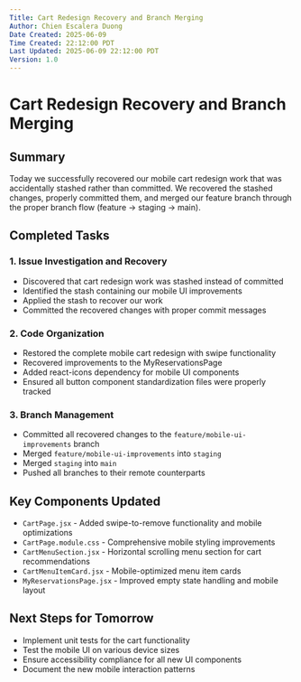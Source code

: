 ```yaml
---
Title: Cart Redesign Recovery and Branch Merging
Author: Chien Escalera Duong
Date Created: 2025-06-09
Time Created: 22:12:00 PDT
Last Updated: 2025-06-09 22:12:00 PDT
Version: 1.0
---
```


# Cart Redesign Recovery and Branch Merging

## Summary
Today we successfully recovered our mobile cart redesign work that was accidentally stashed rather than committed. We recovered the stashed changes, properly committed them, and merged our feature branch through the proper branch flow (feature → staging → main).

## Completed Tasks

### 1. Issue Investigation and Recovery
- Discovered that cart redesign work was stashed instead of committed
- Identified the stash containing our mobile UI improvements
- Applied the stash to recover our work
- Committed the recovered changes with proper commit messages

### 2. Code Organization
- Restored the complete mobile cart redesign with swipe functionality
- Recovered improvements to the MyReservationsPage
- Added react-icons dependency for mobile UI components
- Ensured all button component standardization files were properly tracked

### 3. Branch Management
- Committed all recovered changes to the `feature/mobile-ui-improvements` branch
- Merged `feature/mobile-ui-improvements` into `staging`
- Merged `staging` into `main`
- Pushed all branches to their remote counterparts

## Key Components Updated
- `CartPage.jsx` - Added swipe-to-remove functionality and mobile optimizations
- `CartPage.module.css` - Comprehensive mobile styling improvements
- `CartMenuSection.jsx` - Horizontal scrolling menu section for cart recommendations
- `CartMenuItemCard.jsx` - Mobile-optimized menu item cards
- `MyReservationsPage.jsx` - Improved empty state handling and mobile layout

## Next Steps for Tomorrow
- Implement unit tests for the cart functionality
- Test the mobile UI on various device sizes
- Ensure accessibility compliance for all new UI components
- Document the new mobile interaction patterns
